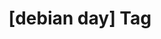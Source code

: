 ---
article_id: 0
description: List of articles under [debian day] tag.
image: http://huntingbears.com.ve/static/img/site/mstile-310x310.png
layout: tag
slug: debian-day
title: '[debian day] Tag'
---